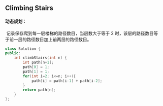 ## Climbing Stairs

#### 动态规划：

​			记录保存爬到每一层楼梯的路径数目，当层数大于等于 2 时，该层的路径数目等于前一层的路径数目加上前两层的路径数目。

```c++
class Solution {
public:
    int climbStairs(int n) {
        int path[n+1];
        path[0] = 1;
        path[1] = 1;
        for(int i=2; i<=n; i++){
            path[i] = path[i-1] + path[i-2];
        }
        return path[n];
    }
};
```

